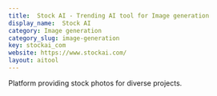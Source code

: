 ```yaml
---
title:  Stock AI - Trending AI tool for Image generation
display_name:  Stock AI
category: Image generation
category_slug: image-generation
key: stockai_com
website: https://www.stockai.com/
layout: aitool
---
```


Platform providing stock photos for diverse projects.
